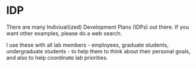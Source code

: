# IDP

There are many Indiviual(ized) Development Plans (IDPs) out there. If you want other examples, please do a web search.

I use these with all lab members - employees, graduate students, undergraduate students - to help them to think about their personal goals, and also to help coordinate lab priorities.